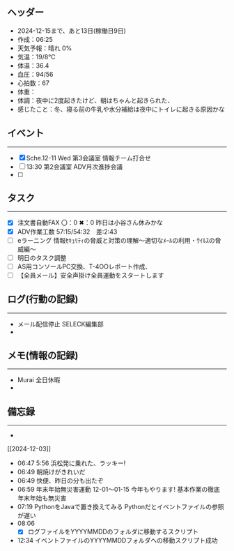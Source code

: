 ## ヘッダー
- 2024-12-15まで、あと13日(稼働日9日)
- 作成：06:25
- 天気予報：晴れ 0%
- 気温：19/8℃
- 体温：36.4
- 血圧：94/56
- 心拍数：67
- 体重：
- 体調：夜中に2度起きたけど、朝はちゃんと起きられた、
- 感じたこと：冬、寝る前の牛乳や水分補給は夜中にトイレに起きる原因かな

## イベント
***
- [x] Sche.12-11 Wed 第3会議室 情報チーム打合せ
- [ ] 13:30 第2会議室 ADV月次進捗会議
- [ ] 

## タスク
***
- [x] 注文書自動FAX 〇：0 ✖：0 昨日は小谷さん休みかな
- [x] ADV作業工数 57:15/54:32　差:2:43
- [ ] eラーニング 情報ｾｷｭﾘﾃｨの脅威と対策の理解～適切なﾒｰﾙの利用・ｳｲﾙｽの脅威編～
- [ ] 明日のタスク調整
- [ ] AS用コンソールPC交換、T-4OOレポート作成、
- [ ] 【全員メール】安全声掛け全員運動をスタートします

## ログ(行動の記録)
***
- メール配信停止 SELECK編集部
- 

## メモ(情報の記録)
***
- Murai 全日休暇
- 

## 備忘録
***
- 


[[2024-12-03]]


- 06:47 5:56 浜松発に乗れた、ラッキー! 
- 06:49 朝焼けがきれいだ 
- 06:49 快便、昨日の分も出たぞ 
- 06:59 
	年末年始無災害運動 12-01～01-15
	今年もやります! 基本作業の徹底 年末年始も無災害 
- 07:19 
	PythonをJavaで置き換えてみる
	Pythonだとイベントファイルの参照が遅い 
- 08:06 
	- [x] ログファイルをYYYYMMDDのフォルダに移動するスクリプト 
- 12:34 イベントファイルのYYYYMMDDフォルダへの移動スクリプト成功 